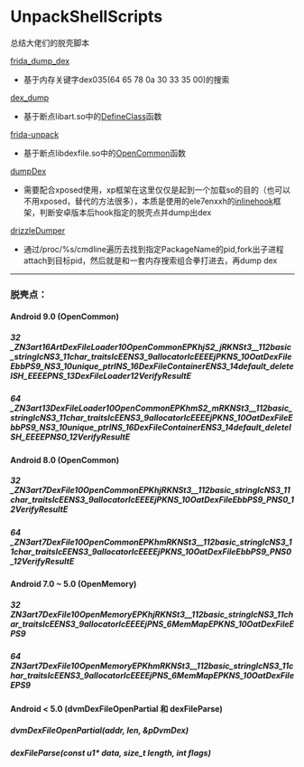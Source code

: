 # UnpackShellScripts
总结大佬们的脱壳脚本

[frida_dump_dex](https://github.com/hluwa/FRIDA-DEXDump)
- 基于内存关键字dex035(64 65 78 0a 30 33 35 00)的搜索

[dex_dump](https://github.com/lasting-yang/frida_dump)
- 基于断点libart.so中的[DefineClass](https://cs.android.com/android/platform/superproject/+/master:art/runtime/class_linker.cc;l=3271;bpv=0;bpt=1)函数

[frida-unpack](https://github.com/dstmath/frida-unpack)
- 基于断点libdexfile.so中的[OpenCommon](https://cs.android.com/android/platform/superproject/+/master:art/libdexfile/dex/dex_file_loader.cc;l=316?q=OpenCommon&sq=&ss=android%2Fplatform%2Fsuperproject)函数

[dumpDex](https://github.com/WrBug/dumpDex)
- 需要配合xposed使用，xp框架在这里仅仅是起到一个加载so的目的（也可以不用xposed，替代的方法很多），本质是使用的ele7enxxh的[inlinehook](https://github.com/ele7enxxh/Android-Inline-Hook)框架，判断安卓版本后hook指定的脱壳点并dump出dex

[drizzleDumper](https://github.com/DrizzleRisk/drizzleDumper)
- 通过/proc/%s/cmdline遍历去找到指定PackageName的pid,fork出子进程attach到目标pid，然后就是和一套内存搜索组合拳打进去，再dump dex

---
### 脱壳点：
#### **Android 9.0** (OpenCommon)
##### 32 _ZN3art16ArtDexFileLoader10OpenCommonEPKhjS2_jRKNSt3__112basic_stringIcNS3_11char_traitsIcEENS3_9allocatorIcEEEEjPKNS_10OatDexFileEbbPS9_NS3_10unique_ptrINS_16DexFileContainerENS3_14default_deleteISH_EEEEPNS_13DexFileLoader12VerifyResultE
##### 64 _ZN3art13DexFileLoader10OpenCommonEPKhmS2_mRKNSt3__112basic_stringIcNS3_11char_traitsIcEENS3_9allocatorIcEEEEjPKNS_10OatDexFileEbbPS9_NS3_10unique_ptrINS_16DexFileContainerENS3_14default_deleteISH_EEEEPNS0_12VerifyResultE

#### **Android 8.0** (OpenCommon)
##### 32 _ZN3art7DexFile10OpenCommonEPKhjRKNSt3__112basic_stringIcNS3_11char_traitsIcEENS3_9allocatorIcEEEEjPKNS_10OatDexFileEbbPS9_PNS0_12VerifyResultE
##### 64 _ZN3art7DexFile10OpenCommonEPKhmRKNSt3__112basic_stringIcNS3_11char_traitsIcEENS3_9allocatorIcEEEEjPKNS_10OatDexFileEbbPS9_PNS0_12VerifyResultE

#### **Android 7.0 ~ 5.0** (OpenMemory)
##### 32 _ZN3art7DexFile10OpenMemoryEPKhjRKNSt3__112basic_stringIcNS3_11char_traitsIcEENS3_9allocatorIcEEEEjPNS_6MemMapEPKNS_10OatDexFileEPS9_
##### 64 _ZN3art7DexFile10OpenMemoryEPKhmRKNSt3__112basic_stringIcNS3_11char_traitsIcEENS3_9allocatorIcEEEEjPNS_6MemMapEPKNS_10OatDexFileEPS9_

#### **Android < 5.0** (dvmDexFileOpenPartial 和 dexFileParse)
##### dvmDexFileOpenPartial(addr, len, &pDvmDex)
##### dexFileParse(const u1* data, size_t length, int flags)

